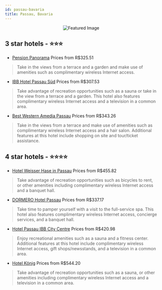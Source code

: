 ```yaml
---
id: passau-bavaria
title: Passau, Bavaria
---
```


<center><img src="https://i.travelapi.com/hotels/2000000/1420000/1411900/1411860/479e837a_z.jpg" alt="Featured Image" /></center>


##  3 star hotels - ⭐️⭐️⭐️

-    [Pension Panorama](https://us.hurb.com/hotels/passau/pension-panorama-JNP-JP500165?cmp=18055) Prices from R$325.51
   > Take in the views from a terrace and a garden and make use of amenities such as complimentary wireless Internet access.
-    [IBB Hotel Passau Süd](https://us.hurb.com/hotels/passau/ibb-hotel-passau-sud-JNP-JP224132?cmp=18055) Prices from R$307.53
   > Take advantage of recreation opportunities such as a sauna or take in the view from a terrace and a garden. This hotel also features complimentary wireless Internet access and a television in a common area.
-    [Best Western Amedia Passau](https://us.hurb.com/hotels/passau/best-western-amedia-passau-JNP-JP878536?cmp=18055) Prices from R$343.26
   > Take in the views from a terrace and make use of amenities such as complimentary wireless Internet access and a hair salon. Additional features at this hotel include shopping on site and tour/ticket assistance.

##  4 star hotels - ⭐️⭐️⭐️⭐️

-    [Hotel Weisser Hase in Passau](https://us.hurb.com/hotels/passau/hotel-weisser-hase-in-passau-JNP-JP240931?cmp=18055) Prices from R$455.82
   > Take advantage of recreation opportunities such as bicycles to rent, or other amenities including complimentary wireless Internet access and a banquet hall.
-    [DORMERO Hotel Passau](https://us.hurb.com/hotels/passau/dormero-hotel-passau-JNP-JP344629?cmp=18055) Prices from R$337.17
   > Take time to pamper yourself with a visit to the full-service spa. This hotel also features complimentary wireless Internet access, concierge services, and a banquet hall.
-    [Hotel Passau IBB City Centre](https://us.hurb.com/hotels/passau/hotel-passau-ibb-city-centre-JNP-JP793969?cmp=18055) Prices from R$420.98
   > Enjoy recreational amenities such as a sauna and a fitness center. Additional features at this hotel include complimentary wireless Internet access, gift shops/newsstands, and a television in a common area.
-    [Hotel König](https://us.hurb.com/hotels/passau/hotel-konig-JNP-JP288014?cmp=18055) Prices from R$544.20
   > Take advantage of recreation opportunities such as a sauna, or other amenities including complimentary wireless Internet access and a television in a common area.
